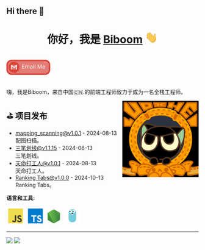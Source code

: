 ## Hi there 👋

<!--
**li150/li150** is a ✨ _special_ ✨ repository because its `README.md` (this file) appears on your GitHub profile.

Here are some ideas to get you started:

- 🔭 I’m currently working on ...
- 🌱 I’m currently learning ...
- 👯 I’m looking to collaborate on ...
- 🤔 I’m looking for help with ...
- 💬 Ask me about ...
- 📫 How to reach me: ...
- 😄 Pronouns: ...
- ⚡ Fun fact: ...
-->

<h1 align="center">你好，我是 <a href="javascript:;" target="_blank">Biboom</a> <img
src="https://github.com/li150/li150/raw/main/images/Hi.gif" height="32" /></h1>

<br />

<a href="mailto:liyongcong296@gmail.com">
  <img src="https://github.com/li150/li150/raw/main/images/social-gmail.svg" height="40" />
</a>

<br />
<br />

嗨，我是Biboom，来自中国🇨🇳.的前端工程师致力于成为一名全栈工程师。

<a href="#"><img align="right" src="https://github.com/li150/li150/raw/main/images/banner.gif" width="200 " height="200" /></a>

<!-- github_plugin_start -->

## ⛳️ 项目发布

- <a href='https://github.com/li150/mapping_scanning/releases/tag/v1.0.1' target='_blank'>mapping_scanning@v1.0.1</a> - 2024-08-13
  <br/> 配图扫描。
- <a href='https://chromewebstore.google.com/detail/%E4%B8%89%E7%AC%94%E5%88%92%E7%BA%BF/enindkdbeijhhoeedocjehpflljhhoho' target='_blank'>三笔划线@v1.1.15</a> - 2024-08-13
  <br/> 三笔划线。
- <a href='https://chromewebstore.google.com/detail/%E5%A4%A9%E5%91%BD%E6%89%93%E5%B7%A5%E4%BA%BA/annhlammehogodlbcnncafpgnefbmpah' target='_blank'>天命打工人@v1.0.1</a> - 2024-08-13
  <br/> 天命打工人。
- <a href='https://chromewebstore.google.com/detail/ranking-tabs/nfnfblfhnipebcbicjapboccdabdimfa' target='_blank'>Ranking Tabs@v1.0.0</a> - 2024-10-13
  <br/> Ranking Tabs。

<!-- github_plugin_end -->

**语言和工具:**

<p>
<img src="https://github.com/li150/li150/raw/main/images/logo-javascript.svg" height="40" style="vertical-align:down; margin:4px" alt="javascript">
<img src="https://github.com/li150/li150/raw/main/images/logo-typescript.svg" height="40" style="vertical-align:down; margin:4px" alt="typescript">
<img src="https://github.com/li150/li150/raw/main/images/logo-nodejs.svg" height="40" style="vertical-align:down; margin:4px" alt="nodejs">
<img src="https://github.com/li150/li150/raw/main/images/logo-golang.svg" height="40" style="vertical-align:down; margin:4px" alt="golang">
</p>

<!-- badge_plugin_start -->

---

<a href="https://github.com/li150" alt="https://github.com/li150"><img src="https://img.shields.io/static/v1?style=for-the-badge&label=CREATED%20BY&message=li150&color=000000"></a>
<a href="https://github.com/li150/li150/blob/main/LICENSE" alt="https://github.com/li150/li150/blob/main/LICENSE"><img src="https://img.shields.io/static/v1?style=for-the-badge&label=LICENSE&message=MIT&color=000000"></a>

<!-- badge_plugin_end -->

